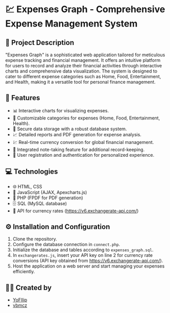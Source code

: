 # 💹 Expenses Graph - Comprehensive Expense Management System

## 📝 Project Description
"Expenses Graph" is a sophisticated web application tailored for meticulous expense tracking and financial management. It offers an intuitive platform for users to record and analyze their financial activities through interactive charts and comprehensive data visualization. The system is designed to cater to different expense categories such as Home, Food, Entertainment, and Health, making it a versatile tool for personal finance management.

## 🌟 Features
- 📊 Interactive charts for visualizing expenses.
- 📝 Customizable categories for expenses (Home, Food, Entertainment, Health).
- 💾 Secure data storage with a robust database system.
- 📈 Detailed reports and PDF generation for expense analysis.
- 💹 Real-time currency conversion for global financial management.
- 📝 Integrated note-taking feature for additional record-keeping.
- 🔐 User registration and authentication for personalized experience.

## 💻 Technologies
- 🌐 HTML, CSS
- 🎨 JavaScript (AJAX, Apexcharts.js)
- 🐘 PHP (FPDF for PDF generation)
- 🗄️ SQL (MySQL database)
- 💱 API for currency rates (https://v6.exchangerate-api.com/)

## ⚙️ Installation and Configuration
1. Clone the repository.
2. Configure the database connection in `connect.php`.
3. Initialize the database and tables according to `expenses_graph.sql`.
4. In `exchangerates.js`, insert your API key on line 2 for currency rate conversions (API key obtained from https://v6.exchangerate-api.com/).
5. Host the application on a web server and start managing your expenses efficiently.

## 👨‍💻 Created by
- [YoFIlip](https://github.com/YoFilip)
- [vbmcz](https://github.com/vbmcz)
